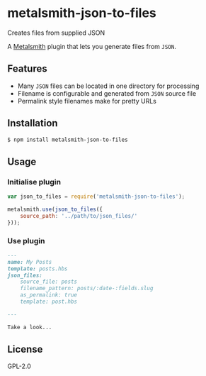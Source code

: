 # metalsmith-json-to-files
Creates files from supplied JSON

A [Metalsmith](https://github.com/segmentio/metalsmith) plugin that lets you generate files from `JSON`.

## Features
- Many `JSON` files can be located in one directory for processing
- Filename is configurable and generated from `JSON` source file
- Permalink style filenames make for pretty URLs

## Installation
```bash
$ npm install metalsmith-json-to-files
```

## Usage

### Initialise plugin
```js
var json_to_files = require('metalsmith-json-to-files');

metalsmith.use(json_to_files({
    source_path: '../path/to/json_files/'
}));
```

### Use plugin
```md
---
name: My Posts
template: posts.hbs
json_files:
    source_file: posts
    filename_pattern: posts/:date-:fields.slug
    as_permalink: true
    template: post.hbs

---

Take a look...
```

## License
GPL-2.0